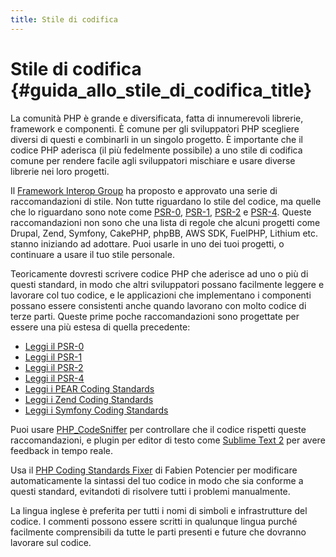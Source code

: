 ```yaml
---
title: Stile di codifica
---
```


# Stile di codifica  {#guida_allo_stile_di_codifica_title}

La comunità PHP è grande e diversificata, fatta di innumerevoli librerie, framework e componenti. È comune per gli
sviluppatori PHP scegliere diversi di questi e combinarli in un singolo progetto. È importante che il codice PHP aderisca
(il più fedelmente possibile) a uno stile di codifica comune per rendere facile agli sviluppatori mischiare e usare diverse
librerie nei loro progetti.

Il [Framework Interop Group][fig] ha proposto e approvato una serie di raccomandazioni di stile. Non tutte riguardano lo
stile del codice, ma quelle che lo riguardano sono note come [PSR-0][psr0], [PSR-1][psr1], [PSR-2][psr2] e [PSR-4][psr4].
Queste raccomandazioni non sono che una lista di regole che alcuni progetti come Drupal, Zend, Symfony,
CakePHP, phpBB, AWS SDK, FuelPHP, Lithium etc. stanno iniziando ad adottare. Puoi usarle in uno dei tuoi progetti, o
continuare a usare il tuo stile personale.

Teoricamente dovresti scrivere codice PHP che aderisce ad uno o più di questi standard, in modo che altri sviluppatori
possano facilmente leggere e lavorare col tuo codice, e le applicazioni che implementano i componenti possano essere
consistenti anche quando lavorano con molto codice di terze parti. Queste prime poche raccomandazioni sono progettate per
essere una più estesa di quella precedente:

* [Leggi il PSR-0][psr0]
* [Leggi il PSR-1][psr1]
* [Leggi il PSR-2][psr2]
* [Leggi il PSR-4][psr4]
* [Leggi i PEAR Coding Standards][pear-cs]
* [Leggi i Zend Coding Standards][zend-cs]
* [Leggi i Symfony Coding Standards][symfony-cs]

Puoi usare [PHP_CodeSniffer][phpcs] per controllare che il codice rispetti queste raccomandazioni, e plugin per editor di
testo come [Sublime Text 2][st-cs] per avere feedback in tempo reale.

Usa il [PHP Coding Standards Fixer][phpcsfixer] di Fabien Potencier per modificare automaticamente la sintassi del tuo
codice in modo che sia conforme a questi standard, evitandoti di risolvere tutti i problemi manualmente.

La lingua inglese è preferita per tutti i nomi di simboli e infrastrutture del codice. I commenti possono essere scritti in
qualunque lingua purché facilmente comprensibili da tutte le parti presenti e future che dovranno lavorare sul codice.

[fig]: http://www.php-fig.org/
[psr0]: https://github.com/php-fig/fig-standards/blob/master/accepted/PSR-0.md
[psr1]: https://github.com/php-fig/fig-standards/blob/master/accepted/PSR-1-basic-coding-standard.md
[psr2]: https://github.com/php-fig/fig-standards/blob/master/accepted/PSR-2-coding-style-guide.md
[psr4]: https://github.com/php-fig/fig-standards/blob/master/accepted/PSR-4-autoloader.md
[pear-cs]: http://pear.php.net/manual/en/standards.php
[zend-cs]: http://framework.zend.com/wiki/display/ZFDEV2/Coding+Standards
[symfony-cs]: http://symfony.com/doc/current/contributing/code/standards.html
[phpcs]: http://pear.php.net/package/PHP_CodeSniffer/
[st-cs]: https://github.com/benmatselby/sublime-phpcs
[phpcsfixer]: http://cs.sensiolabs.org/
